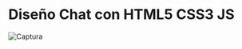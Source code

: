 # Diseño Chat con HTML5 CSS3 JS

![Captura](https://github.com/jhchinchero/Dise-ando-Chat-con-HTML5-CSS3-JS.git/blob/main/Captura.JPG)